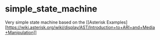 # simple_state_machine

Very simple state machine based on the [[Asterisk Examples][https://wiki.asterisk.org/wiki/display/AST/Introduction+to+ARI+and+Media+Manipulation]]